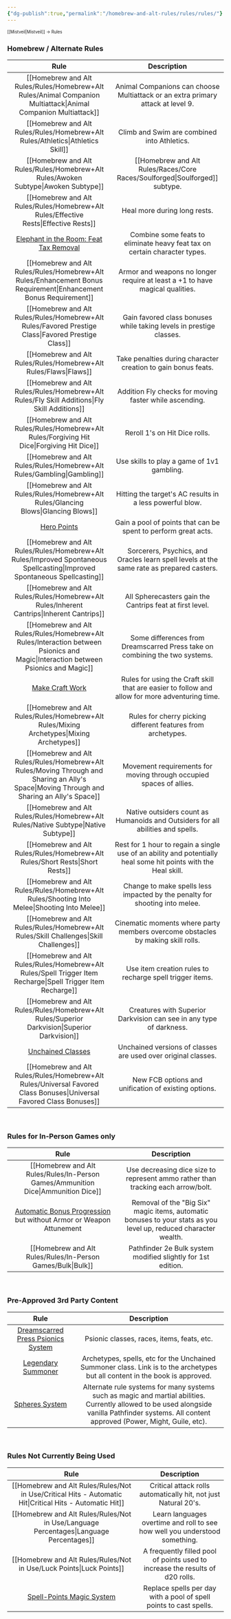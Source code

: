 ```yaml
---
{"dg-publish":true,"permalink":"/homebrew-and-alt-rules/rules/rules/"}
---
```


<sup><sup>[[Mistveil\|Mistveil]] → Rules</sup></sup> 
### Homebrew / Alternate Rules

|                                                                        **Rule**                                                                        |                                                **Description**                                                 |
| :----------------------------------------------------------------------------------------------------------------------------------------------------: | :------------------------------------------------------------------------------------------------------------: |
|                                                            [[Homebrew and Alt Rules/Rules/Homebrew+Alt Rules/Animal Companion Multiattack\|Animal Companion Multiattack]]                                                            |                Animal Companions can choose Multiattack or an extra primary attack at level 9.                 |
|                                                             [[Homebrew and Alt Rules/Rules/Homebrew+Alt Rules/Athletics\|Athletics Skill]]                                                             |                                  Climb and Swim are combined into Athletics.                                   |
|                                                                   [[Homebrew and Alt Rules/Rules/Homebrew+Alt Rules/Awoken Subtype\|Awoken Subtype]]                                                                   |                                            [[Homebrew and Alt Rules/Races/Core Races/Soulforged\|Soulforged]] subtype.                                             |
|                                                                  [[Homebrew and Alt Rules/Rules/Homebrew+Alt Rules/Effective Rests\|Effective Rests]]                                                                   |                                          Heal more during long rests.                                          |
| [Elephant in the Room: Feat Tax Removal](https://michaeliantorno.com/wp-content/uploads/2018/06/The-Elephant-in-the-Room-Feat-Taxes-in-Pathfinder.pdf) |                   Combine some feats to eliminate heavy feat tax on certain character types.                   |
|                                                           [[Homebrew and Alt Rules/Rules/Homebrew+Alt Rules/Enhancement Bonus Requirement\|Enhancement Bonus Requirement]]                                                            |                  Armor and weapons no longer require at least a +1 to have magical qualities.                  |
|                                                               [[Homebrew and Alt Rules/Rules/Homebrew+Alt Rules/Favored Prestige Class\|Favored Prestige Class]]                                                               |                      Gain favored class bonuses while taking levels in prestige classes.                       |
|                                                                       [[Homebrew and Alt Rules/Rules/Homebrew+Alt Rules/Flaws\|Flaws]]                                                                        |                         Take penalties during character creation to gain bonus feats.                          |
|                                                                [[Homebrew and Alt Rules/Rules/Homebrew+Alt Rules/Fly Skill Additions\|Fly Skill Additions]]                                                                 |                             Addition Fly checks for moving faster while ascending.                             |
|                                                                 [[Homebrew and Alt Rules/Rules/Homebrew+Alt Rules/Forgiving Hit Dice\|Forgiving Hit Dice]]                                                                 |                                         Reroll 1's on Hit Dice rolls.                                          |
|                                                                      [[Homebrew and Alt Rules/Rules/Homebrew+Alt Rules/Gambling\|Gambling]]                                                                      |                                   Use skills to play a game of 1v1 gambling.                                   |
|                                                                   [[Homebrew and Alt Rules/Rules/Homebrew+Alt Rules/Glancing Blows\|Glancing Blows]]                                                                   |                            Hitting the target's AC results in a less powerful blow.                            |
|                                     [Hero Points](https://www.d20pfsrd.com/gamemastering/other-rules/hero-points/)                                     |                         Gain a pool of points that can be spent to perform great acts.                         |
|                                                         [[Homebrew and Alt Rules/Rules/Homebrew+Alt Rules/Improved Spontaneous Spellcasting\|Improved Spontaneous Spellcasting]]                                                          |           Sorcerers, Psychics, and Oracles learn spell levels at the same rate as prepared casters.            |
|                                                                 [[Homebrew and Alt Rules/Rules/Homebrew+Alt Rules/Inherent Cantrips\|Inherent Cantrips]]                                                                  |                            All Spherecasters gain the Cantrips feat at first level.                            |
|                                                       [[Homebrew and Alt Rules/Rules/Homebrew+Alt Rules/Interaction between Psionics and Magic\|Interaction between Psionics and Magic]]                                                       |                  Some differences from Dreamscarred Press take on combining the two systems.                   |
|                                 [Make Craft Work](https://www.d20pfsrd.com/skills/craft/alternative-craft-rules-3pp/)                                  |         Rules for using the Craft skill that are easier to follow and allow for more adventuring time.         |
|                                                                 [[Homebrew and Alt Rules/Rules/Homebrew+Alt Rules/Mixing Archetypes\|Mixing Archetypes]]                                                                  |                          Rules for cherry picking different features from archetypes.                          |
|                                                     [[Homebrew and Alt Rules/Rules/Homebrew+Alt Rules/Moving Through and Sharing an Ally's Space\|Moving Through and Sharing an Ally's Space]]                                                     |                      Movement requirements for moving through occupied spaces of allies.                       |
|                                                                   [[Homebrew and Alt Rules/Rules/Homebrew+Alt Rules/Native Subtype\|Native Subtype]]                                                                   |                Native outsiders count as Humanoids and Outsiders for all abilities and spells.                 |
|                                                                    [[Homebrew and Alt Rules/Rules/Homebrew+Alt Rules/Short Rests\|Short Rests]]                                                                     | Rest for 1 hour to regain a single use of an ability and potentially heal some hit points with the Heal skill. |
|                                                                [[Homebrew and Alt Rules/Rules/Homebrew+Alt Rules/Shooting Into Melee\|Shooting Into Melee]]                                                                 |                  Change to make spells less impacted by the penalty for shooting into melee.                   |
|                                                                  [[Homebrew and Alt Rules/Rules/Homebrew+Alt Rules/Skill Challenges\|Skill Challenges]]                                                                  |                Cinematic moments where party members overcome obstacles by making skill rolls.                 |
|                                                            [[Homebrew and Alt Rules/Rules/Homebrew+Alt Rules/Spell Trigger Item Recharge\|Spell Trigger Item Recharge]]                                                             |                            Use item creation rules to recharge spell trigger items.                            |
|                                                                [[Homebrew and Alt Rules/Rules/Homebrew+Alt Rules/Superior Darkvision\|Superior Darkvision]]                                                                 |                      Creatures with Superior Darkvision can see in any type of darkness.                       |
|                                        [Unchained Classes](https://mistveil.fandom.com/wiki/Unchained_Classes)                                         |                         Unchained versions of classes are used over original classes.                          |
|                                                          [[Homebrew and Alt Rules/Rules/Homebrew+Alt Rules/Universal Favored Class Bonuses\|Universal Favored Class Bonuses]]                                                           |                              New FCB options and unification of existing options.                              |

<br>

### Rules for In-Person Games only

|                                                            **Rule**                                                            |                                                 **Description**                                                  |
| :----------------------------------------------------------------------------------------------------------------------------: | :--------------------------------------------------------------------------------------------------------------: |
|                                                      [[Homebrew and Alt Rules/Rules/In-Person Games/Ammunition Dice\|Ammunition Dice]]                                                       |                 Use decreasing dice size to represent ammo rather than tracking each arrow/bolt.                 |
| [Automatic Bonus Progression](https://www.d20pfsrd.com/gamemastering/other-rules/unchained-rules/automatic-bonus-progression/) but without Armor or Weapon Attunement  | Removal of the "Big Six" magic items, automatic bonuses to your stats as you level up, reduced character wealth. |
|                                                            [[Homebrew and Alt Rules/Rules/In-Person Games/Bulk\|Bulk]]                                                            |                           Pathfinder 2e Bulk system modified slightly for 1st edition.                           |

<br>

### Pre-Approved 3rd Party Content

|              **Rule**              |                                                                                          **Description**                                                                                         |
|:----------------------------------:|:------------------------------------------------------------------------------------------------------------------------------------------------------------------------------------------------:|
| [Dreamscarred Press Psionics System](https://www.d20pfsrd.com/alternative-rule-systems/psionics-unleashed/) |                                                                            Psionic classes, races, items, feats, etc.                                                                            |
|         [Legendary Summoner](https://www.d20pfsrd.com/classes/base-classes/summoner/archetypes/summoner-archetypes-legendary-games/)         |                                   Archetypes, spells, etc for the Unchained Summoner class. Link is to the archetypes but all content in the book is approved.                                   |
|           [Spheres System](http://spheresofpower.wikidot.com/)           | Alternate rule systems for many systems such as magic and martial abilities. Currently allowed to be used alongside vanilla Pathfinder systems. All content approved (Power, Might, Guile, etc). |

<br>

### Rules Not Currently Being Used

|                                                 **Rule**                                                  |                                **Description**                                |
| :-------------------------------------------------------------------------------------------------------: | :---------------------------------------------------------------------------: |
|                                     [[Homebrew and Alt Rules/Rules/Not in Use/Critical Hits - Automatic Hit\|Critical Hits - Automatic Hit]]                                     |        Critical attack rolls automatically hit, not just Natural 20's.        |
|                                         [[Homebrew and Alt Rules/Rules/Not in Use/Language Percentages\|Language Percentages]]                                          |  Learn languages overtime and roll to see how well you understood something.  |
|                                              [[Homebrew and Alt Rules/Rules/Not in Use/Luck Points\|Luck Points]]                                              | A frequently filled pool of points used to increase the results of d20 rolls. |
| [Spell-Points Magic System](https://www.d20pfsrd.com/magic/variant-magic-rules/spell-points-magic-system) |      Replace spells per day with a pool of spell points to cast spells.       |